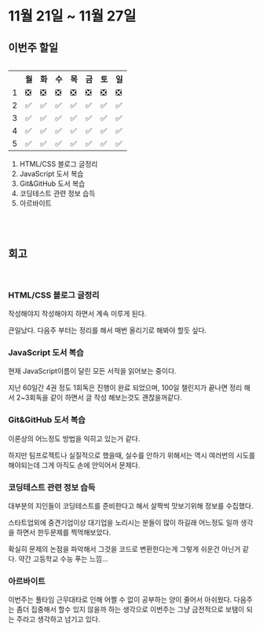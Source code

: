 <h1>11월 21일 ~ 11월 27일</h1>
<h2> 이번주 할일 </h2>
<table align='right'>
    <th></th>
    <th>월</th>
    <th>화</th>
    <th>수</th>
    <th>목</th>
    <th>금</th>
    <th>토</th>
    <th>일</th>
    <tr>
    <td>1</td>
    <td>❎</td>
    <td>❎</td>
    <td>❎</td>
    <td>❎</td>
    <td>❎</td>
    <td>❎</td>
    <td>❎</td>
    </tr>
    <tr>
    <td>2</td>
    <td>✅</td>
    <td>✅</td>
    <td>✅</td>
    <td>✅</td>
    <td>✅</td>
    <td>✅</td>
    <td>✅</td>
    </tr>
    <tr>
    <td>3</td>
    <td>✅</td>
    <td>✅</td>
    <td>✅</td>
    <td>✅</td>
    <td>✅</td>
    <td>✅</td>
    <td>✅</td>
    </tr>
    <tr>
    <td>4</td>
    <td>✅</td>
    <td>✅</td>
    <td>✅</td>
    <td>✅</td>
    <td>✅</td>
    <td>✅</td>
    <td>✅</td>
    </tr><tr>
    <td>5</td>
    <td>✅</td>
    <td>✅</td>
    <td>✅</td>
    <td>✅</td>
    <td>✅</td>
    <td>✅</td>
    <td>✅</td>
    </tr>
    </table>
<br />
<br />
<ol align='left'>
    <li>HTML/CSS 블로그 글정리</li> 
    <li>JavaScript 도서 복습</li> 
    <li>Git&GitHub 도서 복습</li>
    <li>코딩테스트 관련 정보 습득</li>
    <li>아르바이트</li>
</ol> 
<br />
<br />
<h2>회고</h2>
<br />
<h3>HTML/CSS 블로그 글정리</h3>
<span> 
작성해야지 작성해야지 하면서 계속 미루게 된다.

큰일났다. 다음주 부터는 정리를 해서 매번 올리기로 해봐야 할듯 싶다.
</span>

<h3>JavaScript 도서 복습</h3>
<span>
현재 JavaScript이름이 달린 모든 서적을 읽어보는 중이다.

지난 60일간 4권 정도 1회독은 진행이 완료 되었으며, 100일 챌린지가 끝나면 정리 해서 2~3회독을 같이 하면서 글 작성 해보는것도 괜찮을꺼같다.
</span>

<h3>Git&GitHub 도서 복습</h3>
<span>
이론상의 어느정도 방법을 익히고 있는거 같다.

하지만 팀프로젝트나 실질적으로 했을때, 실수를 안하기 위해서는 역시 여러번의 시도를 해야되는데 그게 아직도 손에 안익어서 문제다.
</span>

<h3>코딩테스트 관련 정보 습득</h3>
<span>
대부분의 지인들이 코딩테스트를 준비한다고 해서 살짝씩 맛보기위해 정보를 수집했다.

스타트업외에 중견기업이상 대기업을 노리시는 분들이 많이 하길래 어느정도 일까 생각을 하면서 한두문제를 찍먹해보았다.

확실히 문제의 논점을 파악해서 그것을 코드로 변환한다는게 그렇게 쉬운건 아닌거 같다. 약간 고등학교 수능 푸는 느낌...  
</span>

<h3>아르바이트</h3>
<span>
이번주는 풀타임 근무대타로 인해 어쩔 수 없이 공부하는 양이 줄어서 아쉬웠다. 
다음주는 좀더 집중해서 할수 있지 않을까 하는 생각으로 이번주는 그냥 금전적으로 보탬이 되는 주라고 생각하고 넘기고 있다.
<span>
